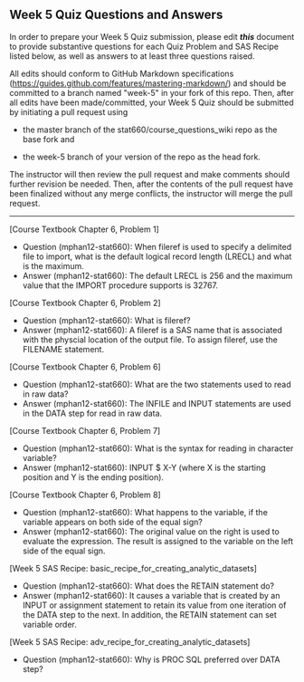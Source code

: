 
## Week 5 Quiz Questions and Answers

In order to prepare your Week 5 Quiz submission, please edit ***this*** document to provide substantive questions for each Quiz Problem and SAS Recipe listed below, as well as answers to at least three questions raised.

All edits should conform to GitHub Markdown specifications (https://guides.github.com/features/mastering-markdown/) and should be committed to a branch named "week-5" in your fork of this repo. Then, after all edits have been made/committed, your Week 5 Quiz should be submitted by initiating a pull request using

- the master branch of the stat660/course_questions_wiki repo as the base fork and

- the week-5 branch of your version of the repo as the head fork.

The instructor will then review the pull request and make comments should further revision be needed. Then, after the contents of the pull request have been finalized without any merge conflicts, the instructor will merge the pull request.



********************************************************************************



[Course Textbook Chapter 6, Problem 1]
- Question (mphan12-stat660): When fileref is used to specify a delimited file to import, what is the default logical record length (LRECL) and what is the maximum.
- Answer (mphan12-stat660): The default LRECL is 256 and the maximum value that the IMPORT procedure supports is 32767.



[Course Textbook Chapter 6, Problem 2]
- Question (mphan12-stat660): What is fileref?
- Answer (mphan12-stat660): A fileref is a SAS name that is associated with the physcial location of the output file. To assign fileref, use the FILENAME statement.



[Course Textbook Chapter 6, Problem 6]
- Question (mphan12-stat660): What are the two statements used to read in raw data?
- Answer (mphan12-stat660): The INFILE and INPUT statements are used in the DATA step for read in raw data.



[Course Textbook Chapter 6, Problem 7]
- Question (mphan12-stat660): What is the syntax for reading in character variable?
- Answer (mphan12-stat660): INPUT <VARIABLE> $ X-Y (where X is the starting position and Y is the ending position).



[Course Textbook Chapter 6, Problem 8]
- Question (mphan12-stat660): What happens to the variable, if the variable appears on both side of the equal sign?
- Answer (mphan12-stat660): The original value on the right is used to evaluate the expression. The result is assigned to the variable on the left side of the equal sign.



[Week 5 SAS Recipe: basic_recipe_for_creating_analytic_datasets]
- Question (mphan12-stat660): What does the RETAIN statement do?
- Answer (mphan12-stat660): It causes a variable that is created by an INPUT or assignment statement to retain its value from one iteration of the DATA step to the next. In addition, the RETAIN statement can set variable order.



[Week 5 SAS Recipe: adv_recipe_for_creating_analytic_datasets]
- Question (mphan12-stat660): Why is PROC SQL preferred over DATA step?


